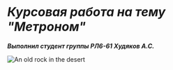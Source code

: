 # ***Курсовая работа на тему "Метроном"***
***Выполнил студент группы РЛ6-61 Худяков А.С.***

![An old rock in the desert](https://th.bing.com/th/id/R.996a0105137a5e8c4d12513d8e1ec515?rik=kYq014aqZ7Ie6Q&riu=http%3a%2f%2fimages6.fanpop.com%2fimage%2fphotos%2f34600000%2fKawaii-girl-kawaii-anime-34624723-627-800.jpg&ehk=fkQIbHjIVoKS5xdMT82jtrpHH65zM6vkogOo5HvpUG8%3d&risl=&pid=ImgRaw&r=0)